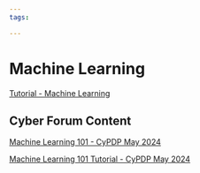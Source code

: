 ```yaml
---
tags:

---
```

# Machine Learning

[Tutorial - Machine Learning](https://www.geeksforgeeks.org/machine-learning/?ref=outind) 

## Cyber Forum Content

[Machine Learning 101 - CyPDP May 2024](https://dewccorporate.sharepoint.com/sites/SoftwareEngineeringTeam/Shared%20Documents/Forms/AllItems.aspx?FolderCTID=0x012000121E1AA383E5C544BC06DE68DCD2E679&id=%2Fsites%2FSoftwareEngineeringTeam%2FShared%20Documents%2FPD%20Forums%2FML%20101%20%2D%20May%202024&viewid=d3336e8c%2D13bb%2D4212%2D9cff%2Ddbde1a944302)

[Machine Learning 101 Tutorial - CyPDP May 2024](https://github.com/dewcservices/CyPDP-ML101)
